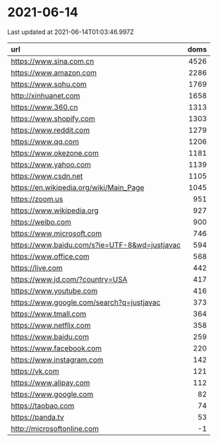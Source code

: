 # 2021-06-14

<!-- BEGIN -->
Last updated at 2021-06-14T01:03:46.997Z

url | doms
:- | -:
https://www.sina.com.cn | 4526
https://www.amazon.com | 2286
https://www.sohu.com | 1769
http://xinhuanet.com | 1658
https://www.360.cn | 1313
https://www.shopify.com | 1303
https://www.reddit.com | 1279
https://www.qq.com | 1206
https://www.okezone.com | 1181
https://www.yahoo.com | 1139
https://www.csdn.net | 1105
https://en.wikipedia.org/wiki/Main_Page | 1045
https://zoom.us | 951
https://www.wikipedia.org | 927
https://weibo.com | 900
https://www.microsoft.com | 746
https://www.baidu.com/s?ie=UTF-8&wd=justjavac | 594
https://www.office.com | 568
https://live.com | 442
https://www.jd.com/?country=USA | 417
https://www.youtube.com | 416
https://www.google.com/search?q=justjavac | 373
https://www.tmall.com | 364
https://www.netflix.com | 358
https://www.baidu.com | 259
https://www.facebook.com | 220
https://www.instagram.com | 142
https://vk.com | 121
https://www.alipay.com | 112
https://www.google.com | 82
https://taobao.com | 74
https://panda.tv | 53
http://microsoftonline.com | -1
<!-- END -->
